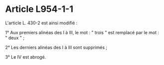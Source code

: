 # Article L954-1-1

L'article L. 430-2 est ainsi modifié :

1° Aux premiers alinéas des I à III, le mot : " trois " est remplacé par le mot : " deux " ;

2° Les derniers alinéas des I à III sont supprimés ;

3° Le IV est abrogé.
